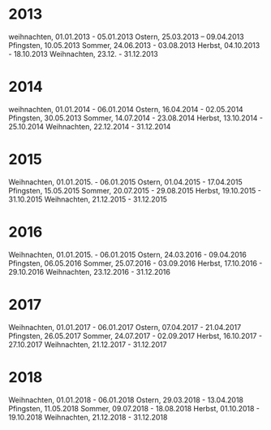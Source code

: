 
# 2013
weihnachten, 01.01.2013 - 05.01.2013
Ostern, 25.03.2013 – 09.04.2013
Pfingsten, 10.05.2013
Sommer, 24.06.2013 - 03.08.2013
Herbst, 04.10.2013 - 18.10.2013
Weihnachten, 23.12. - 31.12.2013

# 2014
weihnachten, 01.01.2014 - 06.01.2014
Ostern, 16.04.2014 - 02.05.2014
Pfingsten, 30.05.2013
Sommer, 14.07.2014 - 23.08.2014
Herbst, 13.10.2014 - 25.10.2014
Weihnachten, 22.12.2014 - 31.12.2014

# 2015
Weihnachten, 01.01.2015. - 06.01.2015
Ostern, 01.04.2015 - 17.04.2015
Pfingsten, 15.05.2015
Sommer, 20.07.2015 - 29.08.2015
Herbst, 19.10.2015 - 31.10.2015
Weihnachten, 21.12.2015 - 31.12.2015

# 2016 
Weihnachten, 01.01.2015. - 06.01.2015
Ostern, 24.03.2016 - 09.04.2016
Pfingsten, 06.05.2016
Sommer, 25.07.2016 - 03.09.2016
Herbst, 17.10.2016 - 29.10.2016
Weihnachten, 23.12.2016 - 31.12.2016

# 2017
Weihnachten, 01.01.2017 - 06.01.2017
Ostern, 07.04.2017 - 21.04.2017
Pfingsten, 26.05.2017
Sommer, 24.07.2017 - 02.09.2017
Herbst, 16.10.2017 - 27.10.2017
Weihnachten, 21.12.2017 - 31.12.2017

# 2018
Weihnachten, 01.01.2018 - 06.01.2018
Ostern, 29.03.2018 - 13.04.2018
Pfingsten, 11.05.2018
Sommer, 09.07.2018 - 18.08.2018
Herbst, 01.10.2018 - 19.10.2018
Weihnachten, 21.12.2018 - 31.12.2018























